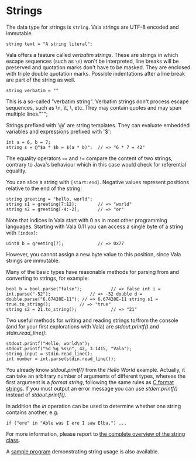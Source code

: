 # Strings

The data type for strings is `string`. Vala strings are UTF-8 encoded and immutable. 

```vala
string text = "A string literal";
```

Vala offers a feature called *verbatim strings*. These are strings in which escape sequences (such as `\n`) won't be interpreted, line breaks will be preserved and quotation marks don't have to be masked. They are enclosed with triple double quotation marks. Possible indentations after a line break are part of the string as well. 

```vala
string verbatim = ""
```
This is a so-called "verbatim string". Verbatim strings don't process escape sequences, such as \n, \t, \\, etc. They may contain quotes and may span multiple lines.""";

Strings prefixed with '@' are string templates. They can evaluate embedded variables and expressions prefixed with '\$': 
```vala
int a = 6, b = 7;
string s = @"$a * $b = $(a * b)";  // => "6 * 7 = 42"
```
The equality operators `==` and `!=` compare the content of two strings, contrary to Java's behaviour which in this case would check for referential equality. 

You can slice a string with `[start:end]`. Negative values represent positions relative to the end of the string: 

```vala
string greeting = "hello, world";
string s1 = greeting[7:12];        // => "world"
string s2 = greeting[-4:-2];       // => "or"
```

Note that indices in Vala start with 0 as in most other programming languages. Starting with Vala 0.11 you can access a single byte of a string with `[index]`: 







```vala
uint8 b = greeting[7];             // => 0x77
```




However, you cannot assign a new byte value to this position, since Vala strings are immutable. 

Many of the basic types have reasonable methods for parsing from and converting to strings, for example: 







```vala
bool b = bool.parse("false");           // => false int i = int.parse("-52");               // => -52 double d = double.parse("6.67428E-11"); // => 6.67428E-11 string s1 = true.to_string();           // => "true"
string s2 = 21.to_string();             // => "21"
```




Two useful methods for writing and reading strings to/from the console
(and for your first explorations with Vala) are *stdout.printf()* and
*stdin.read\_line()*: 







```vala
stdout.printf("Hello, world\n");
stdout.printf("%d %g %s\n", 42, 3.1415, "Vala");
string input = stdin.read_line();
int number = int.parse(stdin.read_line());
```




You already know *stdout.printf()* from the *Hello World* example.
Actually, it can take an arbitrary number of arguments of different types, whereas the first argument is a *format string*, following the same rules as [C format strings](http://en.wikipedia.org/wiki/Printf).
If you must output an error message you can use *stderr.printf()*
instead of *stdout.printf()*. 

In addition the *in* operation can be used to determine whether one string contains another, e.g. 







```vala
if ("ere" in "Able was I ere I saw Elba.") ...
```




For more information, please report to [the complete overview of the string class](http://www.valadoc.org/glib-2.0/string.html). 

A [sample program](/Projects/Vala/StringSample) demonstrating string usage is also available. 

